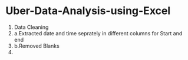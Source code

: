 # Uber-Data-Analysis-using-Excel

1. Data Cleaning
2.   a.Extracted date and time seprately in different columns for Start and end
3.   b.Removed Blanks
4.   
